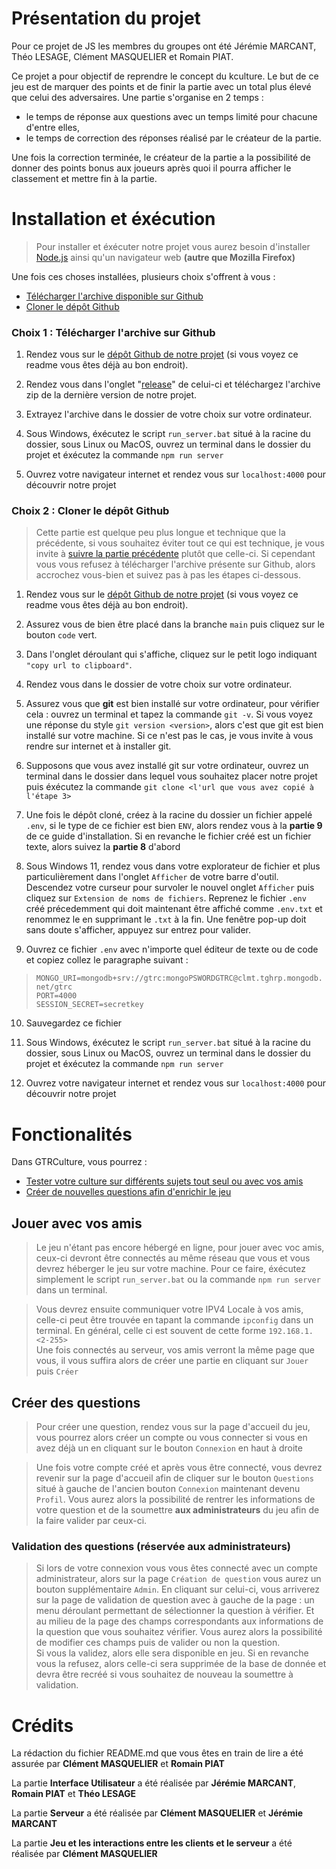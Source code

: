 # Présentation du projet
Pour ce projet de JS les membres du groupes ont été Jérémie MARCANT, Théo LESAGE, Clément MASQUELIER et Romain PIAT.

Ce projet a pour objectif de reprendre le concept du kculture. Le but de ce jeu est de marquer des points et de 
finir la partie avec un total plus élevé que celui des adversaires. Une partie s'organise en 2 temps : 
- le temps de réponse aux questions avec un temps limité pour chacune d'entre elles,
- le temps de correction des réponses réalisé par le créateur de la partie.

Une fois la correction terminée, le créateur de la partie a la possibilité de donner des points bonus aux joueurs après quoi il pourra afficher le classement et mettre fin à la partie.

# Installation et éxécution
> Pour installer et éxécuter notre projet vous aurez besoin d'installer [Node.js](https://nodejs.org/fr/download) ainsi qu'un navigateur web **(autre que Mozilla Firefox)**

Une fois ces choses installées, plusieurs choix s'offrent à vous :
- [Télécharger l'archive disponible sur Github](#choix-1--télécharger-larchive-sur-github)
- [Cloner le dépôt Github](#choix-2--cloner-le-dépôt-github)




### Choix 1 : Télécharger l'archive sur Github
1. Rendez vous sur le [dépôt Github de notre projet](https://github.com/MarcantJeremie/JS_Project) (si vous voyez ce readme vous êtes déjà au bon endroit).

2. Rendez vous dans l'onglet "[release](https://github.com/MarcantJeremie/JS_Project/releases)" de celui-ci et téléchargez l'archive zip de la dernière version de notre projet.

3. Extrayez l'archive dans le dossier de votre choix sur votre ordinateur.

4. Sous Windows, éxécutez le script `run_server.bat` situé à la racine du dossier, sous Linux ou MacOS, ouvrez un terminal dans le dossier du projet et éxécutez la commande `npm run server`

5. Ouvrez votre navigateur internet et rendez vous sur `localhost:4000` pour découvrir notre projet




### Choix 2 : Cloner le dépôt Github
> Cette partie est quelque peu plus longue et technique que la précédente, si vous souhaitez éviter tout ce qui est technique, je vous invite à [suivre la partie précédente](#choix-1--télécharger-larchive-sur-github) plutôt que celle-ci. Si cependant vous vous refusez à télécharger l'archive présente sur Github, alors accrochez vous-bien et suivez pas à pas les étapes ci-dessous.

1. Rendez vous sur le [dépôt Github de notre projet](https://github.com/MarcantJeremie/JS_Project) (si vous voyez ce readme vous êtes déjà au bon endroit).

2. Assurez vous de bien être placé dans la branche `main` puis cliquez sur le bouton `code` vert.

3. Dans l'onglet déroulant qui s'affiche, cliquez sur le petit logo indiquant ``"copy url to clipboard"``.

4. Rendez vous dans le dossier de votre choix sur votre ordinateur.

5. Assurez vous que **git** est bien installé sur votre ordinateur, pour vérifier cela : ouvrez un terminal et tapez la commande `git -v`. Si vous voyez une réponse du style `git version <version>`, alors c'est que git est bien installé sur votre machine. Si ce n'est pas le cas, je vous invite à vous rendre sur internet et à installer git.

6. Supposons que vous avez installé git sur votre ordinateur, ouvrez un terminal dans le dossier dans lequel vous souhaitez placer notre projet puis éxécutez la commande `git clone <l'url que vous avez copié à l'étape 3>`

7. Une fois le dépôt cloné, créez à la racine du dossier un fichier appelé `.env`, si le type de ce fichier est bien `ENV`, alors rendez vous à la **partie 9** de ce guide d'installation. Si en revanche le fichier créé est un fichier texte, alors suivez la **partie 8** d'abord

8. Sous Windows 11, rendez vous dans votre explorateur de fichier et plus particulièrement dans l'onglet `Afficher` de votre barre d'outil. Descendez votre curseur pour survoler le nouvel onglet `Afficher` puis cliquez sur `Extension de noms de fichiers`. Reprenez le fichier `.env` créé précedemment qui doit maintenant être affiché comme `.env.txt` et renommez le en supprimant le `.txt` à la fin. Une fenêtre pop-up doit sans doute s'afficher, appuyez sur entrez pour valider.

9. Ouvrez ce fichier `.env` avec n'importe quel éditeur de texte ou de code et copiez collez le paragraphe suivant : 
>```MONGO_URI=mongodb+srv://gtrc:mongoPSWORDGTRC@clmt.tghrp.mongodb.net/gtrc``` <br>
    ```PORT=4000``` <br>
    ```SESSION_SECRET=secretkey```

10. Sauvegardez ce fichier

11. Sous Windows, éxécutez le script `run_server.bat` situé à la racine du dossier, sous Linux ou MacOS, ouvrez un terminal dans le dossier du projet et éxécutez la commande `npm run server`

12. Ouvrez votre navigateur internet et rendez vous sur `localhost:4000` pour découvrir notre projet

# Fonctionalités

Dans GTRCulture, vous pourrez :
- [Tester votre culture sur différents sujets tout seul ou avec vos amis](#jouer-avec-vos-amis)
- [Créer de nouvelles questions afin d'enrichir le jeu](#créer-des-questions)

## Jouer avec vos amis
> Le jeu n'étant pas encore hébergé en ligne, pour jouer avec voc amis, ceux-ci devront être connectés au même réseau que vous et vous devrez héberger le jeu sur votre machine. Pour ce faire, éxécutez simplement le script `run_server.bat` ou la commande `npm run server` dans un terminal.

> Vous devrez ensuite communiquer votre IPV4 Locale à vos amis, celle-ci peut être trouvée en tapant la commande `ipconfig` dans un terminal. En général, celle ci est souvent de cette forme `192.168.1.<2-255>` <br>
Une fois connectés au serveur, vos amis verront la même page que vous, il vous suffira alors de créer une partie en cliquant sur ``Jouer`` puis ``Créer``

## Créer des questions
> Pour créer une question, rendez vous sur la page d'accueil du jeu, vous pourrez alors créer un compte ou vous connecter si vous en avez déjà un en cliquant sur le bouton `Connexion` en haut à droite

> Une fois votre compte créé et après vous être connecté, vous devrez revenir sur la page d'accueil afin de cliquer sur le bouton `Questions` situé à gauche de l'ancien bouton ``Connexion`` maintenant devenu ``Profil``. Vous aurez alors la possibilité de rentrer les informations de votre question et de la soumettre **aux administrateurs** du jeu afin de la faire valider par ceux-ci.

### Validation des questions (réservée aux administrateurs)

> Si lors de votre connexion vous vous êtes connecté avec un compte administrateur, alors sur la page `Création de question` vous aurez un bouton supplémentaire `Admin`. En cliquant sur celui-ci, vous arriverez sur la page de validation de question avec à gauche de la page : un menu déroulant permettant de sélectionner la question à vérifier. Et au milieu de la page des champs correspondants aux informations de la question que vous souhaitez vérifier. Vous aurez alors la possibilité de modifier ces champs puis de valider ou non la question. <br>
Si vous la validez, alors elle sera disponible en jeu. Si en revanche vous la refusez, alors celle-ci sera supprimée de la base de donnée et devra être recréé si vous souhaitez de nouveau la soumettre à validation.

# Crédits

La rédaction du fichier README.md que vous êtes en train de lire a été assurée par **Clément MASQUELIER** et **Romain PIAT**

La partie **Interface Utilisateur** a été réalisée par **Jérémie MARCANT**, **Romain PIAT** et **Théo LESAGE**

La partie **Serveur** a été réalisée par **Clément MASQUELIER** et **Jérémie MARCANT**

La partie **Jeu et les interactions entre les clients et le serveur** a été réalisée par **Clément MASQUELIER**
